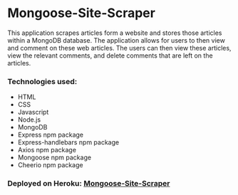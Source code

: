 # Mongoose-Site-Scraper
This application scrapes articles form a website and stores those articles within a MongoDB database.  The application allows for users to then view and comment on these web articles.  The users can then view these articles, view the relevant comments, and delete comments that are left on the articles.

### Technologies used:
* HTML
* CSS
* Javascript
* Node.js
* MongoDB
* Express npm package
* Express-handlebars npm package
* Axios npm package
* Mongoose npm package
* Cheerio npm package

### Deployed on Heroku: [Mongoose-Site-Scraper](https://placeholder-link/)
